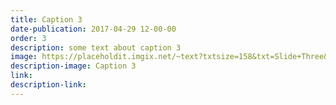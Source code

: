```yaml
---
title: Caption 3
date-publication: 2017-04-29 12-00-00
order: 3
description: some text about caption 3
image: https://placeholdit.imgix.net/~text?txtsize=158&txt=Slide+Three&w=1900&h=1080
description-image: Caption 3
link: 
description-link: 
---
```

